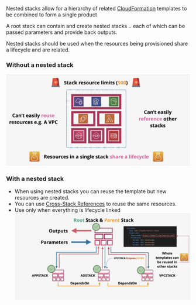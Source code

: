Nested stacks allow for a hierarchy of related [CloudFormation](CloudFormation.md) templates to be combined to form a single product

A root stack can contain and create nested stacks .. each of which can be passed parameters and provide back outputs.

Nested stacks should be used when the resources being provisioned share a lifecycle and are related.

### Without a nested stack
![Pasted image 20250710195108.png](_atts/Pasted%20image%2020250710195108.png)


### With a nested stack
- When using nested stacks you can reuse the template but new resources are created. 
- You can use [Cross-Stack References](Cross-Stack%20References.md) to reuse the same resources.
- Use only when everything is lifecycle linked
![Pasted image 20250710195954.png](_atts/Pasted%20image%2020250710195954.png)
